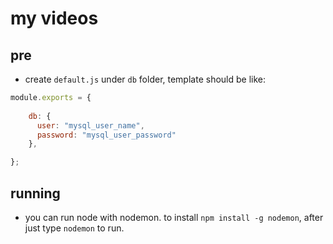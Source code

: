 # my videos

## pre
- create `default.js` under `db` folder, template should be like:

```js
module.exports = {
   
    db: {
      user: "mysql_user_name",
      password: "mysql_user_password"
    },

};
```

## running
- you can run node with nodemon. to install `npm install -g nodemon`, after just type `nodemon` to run.